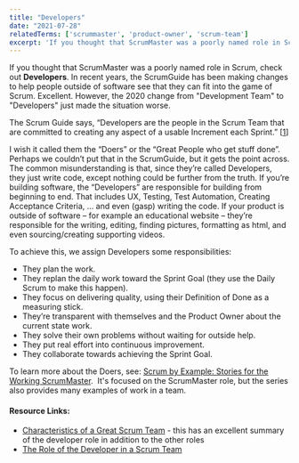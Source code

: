 ```yaml
---
title: "Developers"
date: "2021-07-28"
relatedTerms: ['scrummaster', 'product-owner', 'scrum-team']
excerpt: 'If you thought that ScrumMaster was a poorly named role in Scrum, check out'
---
```


If you thought that ScrumMaster was a poorly named role in Scrum, check out **Developers**. In recent years, the ScrumGuide has been making changes to help people outside of software see that they can fit into the game of Scrum. Excellent. However, the 2020 change from "Development Team" to "Developers" just made the situation worse.

The Scrum Guide says, “Developers are the people in the Scrum Team that are committed to creating any aspect of a usable Increment each Sprint.” \[[1](#footnotes)\]

I wish it called them the “Doers” or the “Great People who get stuff done”. Perhaps we couldn’t put that in the ScrumGuide, but it gets the point across. The common misunderstanding is that, since they’re called Developers, they just write code, except nothing could be further from the truth. If you’re building software, the “Developers” are responsible for building from beginning to end. That includes UX, Testing, Test Automation, Creating Acceptance Criteria, … and even (gasp) writing the code. If your product is outside of software – for example an educational website – they’re responsible for the writing, editing, finding pictures, formatting as html, and even sourcing/creating supporting videos.

To achieve this, we assign Developers some responsibilities:

- They plan the work.
- They replan the daily work toward the Sprint Goal (they use the Daily Scrum to make this happen).
- They focus on delivering quality, using their Definition of Done as a measuring stick.
- They’re transparent with themselves and the Product Owner about the current state work.
- They solve their own problems without waiting for outside help.
- They put real effort into continuous improvement.
- They collaborate towards achieving the Sprint Goal.

To learn more about the Doers, see: [Scrum by Example: Stories for the Working ScrumMaster](/blog/scrum-by-example.html).  It's focused on the ScrumMaster role, but the series also provides many examples of work in a team.

#### Resource Links:

- [Characteristics of a Great Scrum Team](https://www.infoq.com/articles/great-scrum-team/) - this has an excellent summary of the developer role in addition to the other roles
- [The Role of the Developer in a Scrum Team](https://dotdotdev.com/2021/07/12/the-role-of-the-developer-in-a-scrum-team/)

